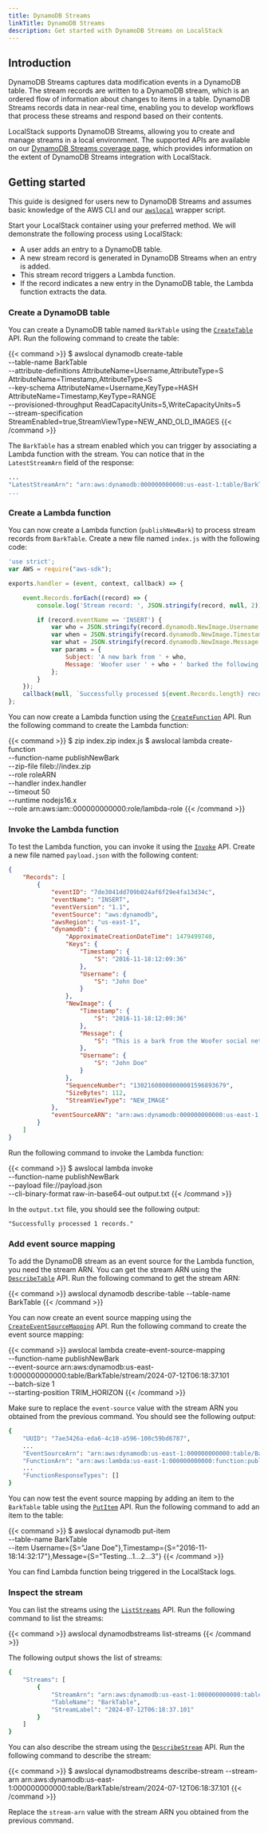 ```yaml
---
title: DynamoDB Streams
linkTitle: DynamoDB Streams
description: Get started with DynamoDB Streams on LocalStack
---
```


## Introduction

DynamoDB Streams captures data modification events in a DynamoDB table.
The stream records are written to a DynamoDB stream, which is an ordered flow of information about changes to items in a table.
DynamoDB Streams records data in near-real time, enabling you to develop workflows that process these streams and respond based on their contents.

LocalStack supports DynamoDB Streams, allowing you to create and manage streams in a local environment.
The supported APIs are available on our [DynamoDB Streams coverage page](https://docs.localstack.cloud/references/coverage/coverage_dynamodbstreams/), which provides information on the extent of DynamoDB Streams integration with LocalStack.

## Getting started

This guide is designed for users new to DynamoDB Streams and assumes basic knowledge of the AWS CLI and our [`awslocal`](https://github.com/localstack/awscli-local) wrapper script.

Start your LocalStack container using your preferred method.
We will demonstrate the following process using LocalStack:

- A user adds an entry to a DynamoDB table.
- A new stream record is generated in DynamoDB Streams when an entry is added.
- This stream record triggers a Lambda function.
- If the record indicates a new entry in the DynamoDB table, the Lambda function extracts the data.

### Create a DynamoDB table

You can create a DynamoDB table named `BarkTable` using the [`CreateTable`](https://docs.aws.amazon.com/amazondynamodb/latest/APIReference/API_CreateTable.html) API.
Run the following command to create the table:

{{< command >}}
$ awslocal dynamodb create-table \
    --table-name BarkTable \
    --attribute-definitions AttributeName=Username,AttributeType=S AttributeName=Timestamp,AttributeType=S \
    --key-schema AttributeName=Username,KeyType=HASH  AttributeName=Timestamp,KeyType=RANGE \
    --provisioned-throughput ReadCapacityUnits=5,WriteCapacityUnits=5 \
    --stream-specification StreamEnabled=true,StreamViewType=NEW_AND_OLD_IMAGES
{{< /command >}}

The `BarkTable` has a stream enabled which you can trigger by associating a Lambda function with the stream.
You can notice that in the `LatestStreamArn` field of the response:

```bash
...
"LatestStreamArn": "arn:aws:dynamodb:000000000000:us-east-1:table/BarkTable/stream/timestamp
...
```

### Create a Lambda function

You can now create a Lambda function (`publishNewBark`) to process stream records from `BarkTable`.
Create a new file named `index.js` with the following code:

```javascript
'use strict';
var AWS = require("aws-sdk");

exports.handler = (event, context, callback) => {

    event.Records.forEach((record) => {
        console.log('Stream record: ', JSON.stringify(record, null, 2));

        if (record.eventName == 'INSERT') {
            var who = JSON.stringify(record.dynamodb.NewImage.Username.S);
            var when = JSON.stringify(record.dynamodb.NewImage.Timestamp.S);
            var what = JSON.stringify(record.dynamodb.NewImage.Message.S);
            var params = {
                Subject: 'A new bark from ' + who,
                Message: 'Woofer user ' + who + ' barked the following at ' + when + ':\n\n ' + what,
            };
        }
    });
    callback(null, `Successfully processed ${event.Records.length} records.`);
};
```

You can now create a Lambda function using the [`CreateFunction`](https://docs.aws.amazon.com/lambda/latest/dg/API_CreateFunction.html) API.
Run the following command to create the Lambda function:

{{< command >}}
$ zip index.zip index.js
$ awslocal lambda create-function \
    --function-name publishNewBark \
    --zip-file fileb://index.zip \
    --role roleARN \
    --handler index.handler \
    --timeout 50 \
    --runtime nodejs16.x \
    --role arn:aws:iam::000000000000:role/lambda-role
{{< /command >}}

### Invoke the Lambda function

To test the Lambda function, you can invoke it using the [`Invoke`](https://docs.aws.amazon.com/lambda/latest/dg/API_Invoke.html) API.
Create a new file named `payload.json` with the following content:

```json
{
    "Records": [
        {
            "eventID": "7de3041dd709b024af6f29e4fa13d34c",
            "eventName": "INSERT",
            "eventVersion": "1.1",
            "eventSource": "aws:dynamodb",
            "awsRegion": "us-east-1",
            "dynamodb": {
                "ApproximateCreationDateTime": 1479499740,
                "Keys": {
                    "Timestamp": {
                        "S": "2016-11-18:12:09:36"
                    },
                    "Username": {
                        "S": "John Doe"
                    }
                },
                "NewImage": {
                    "Timestamp": {
                        "S": "2016-11-18:12:09:36"
                    },
                    "Message": {
                        "S": "This is a bark from the Woofer social network"
                    },
                    "Username": {
                        "S": "John Doe"
                    }
                },
                "SequenceNumber": "13021600000000001596893679",
                "SizeBytes": 112,
                "StreamViewType": "NEW_IMAGE"
            },
            "eventSourceARN": "arn:aws:dynamodb:000000000000:us-east-1 ID:table/BarkTable/stream/2016-11-16T20:42:48.104"
        }
    ]
}
```

Run the following command to invoke the Lambda function:

{{< command >}}
$ awslocal lambda invoke \
    --function-name publishNewBark \
    --payload file://payload.json \
    --cli-binary-format raw-in-base64-out output.txt
{{< /command >}}

In the `output.txt` file, you should see the following output:

```text
"Successfully processed 1 records."
```

### Add event source mapping

To add the DynamoDB stream as an event source for the Lambda function, you need the stream ARN.
You can get the stream ARN using the [`DescribeTable`](https://docs.aws.amazon.com/amazondynamodb/latest/APIReference/API_DescribeTable.html) API.
Run the following command to get the stream ARN:

{{< command >}}
awslocal dynamodb describe-table --table-name BarkTable
{{< /command >}}

You can now create an event source mapping using the [`CreateEventSourceMapping`](https://docs.aws.amazon.com/lambda/latest/dg/API_CreateEventSourceMapping.html) API.
Run the following command to create the event source mapping:

{{< command >}}
awslocal lambda create-event-source-mapping \
    --function-name publishNewBark \
    --event-source arn:aws:dynamodb:us-east-1:000000000000:table/BarkTable/stream/2024-07-12T06:18:37.101  \
    --batch-size 1 \
    --starting-position TRIM_HORIZON
{{< /command >}}

Make sure to replace the `event-source` value with the stream ARN you obtained from the previous command.
You should see the following output:

```bash
{
    "UUID": "7ae3426a-eda6-4c10-a596-100c59bd6787",
    ...
    "EventSourceArn": "arn:aws:dynamodb:us-east-1:000000000000:table/BarkTable/stream/2024-07-12T06:18:37.101",
    "FunctionArn": "arn:aws:lambda:us-east-1:000000000000:function:publishNewBark",
    ...
    "FunctionResponseTypes": []
}
```

You can now test the event source mapping by adding an item to the `BarkTable` table using the [`PutItem`](https://docs.aws.amazon.com/amazondynamodb/latest/APIReference/API_PutItem.html) API.
Run the following command to add an item to the table:

{{< command >}}
$ awslocal dynamodb put-item \
    --table-name BarkTable \
    --item Username={S="Jane Doe"},Timestamp={S="2016-11-18:14:32:17"},Message={S="Testing...1...2...3"}
{{< /command >}}

You can find Lambda function being triggered in the LocalStack logs.

### Inspect the stream

You can list the streams using the [`ListStreams`](https://docs.aws.amazon.com/amazondynamodb/latest/APIReference/API_ListStreams.html) API.
Run the following command to list the streams:

{{< command >}}
awslocal dynamodbstreams list-streams
{{< /command >}}

The following output shows the list of streams:

```bash
{
    "Streams": [
        {
            "StreamArn": "arn:aws:dynamodb:us-east-1:000000000000:table/BarkTable/stream/2024-07-12T06:18:37.101",
            "TableName": "BarkTable",
            "StreamLabel": "2024-07-12T06:18:37.101"
        }
    ]
}
```

You can also describe the stream using the [`DescribeStream`](https://docs.aws.amazon.com/amazondynamodb/latest/APIReference/API_DescribeStream.html) API.
Run the following command to describe the stream:

{{< command >}}
$ awslocal dynamodbstreams describe-stream --stream-arn arn:aws:dynamodb:us-east-1:000000000000:table/BarkTable/stream/2024-07-12T06:18:37.101
{{< /command >}}

Replace the `stream-arn` value with the stream ARN you obtained from the previous command.
